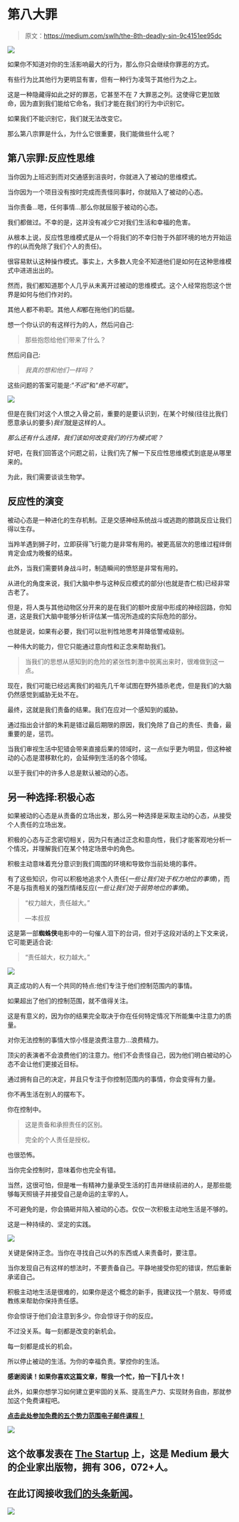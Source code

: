 # 第八大罪

> 原文：<https://medium.com/swlh/the-8th-deadly-sin-9c4151ee95dc>

![](img/de15b4f49f040c4c34003cbf3bee9f15.png)

如果你不知道对你的生活影响最大的行为，那么你只会继续你罪恶的方式。

有些行为比其他行为更明显有害，但有一种行为凌驾于其他行为之上。

这是一种隐藏得如此之好的罪恶，它甚至不在 7 大罪恶之列。这使得它更加致命，因为直到我们能给它命名，我们才能在我们的行为中识别它。

如果我们不能识别它，我们就无法改变它。

那么第八宗罪是什么，为什么它很重要，我们能做些什么呢？

## 第八宗罪:反应性思维

当你因为上班迟到而对交通感到沮丧时，你就进入了被动的思维模式。

当你因为一个项目没有按时完成而责怪同事时，你就陷入了被动的心态。

当你责备…嗯，任何事情…那么你就屈服于被动的心态。

我们都做过。不幸的是，这并没有减少它对我们生活和幸福的危害。

从根本上说，反应性思维模式是从一个将我们的不幸归咎于外部环境的地方开始运作的(从而免除了我们个人的责任)。

很容易默认这种操作模式。事实上，大多数人完全不知道他们是如何在这种思维模式中进进出出的。

然而，我们都知道那个人几乎从未离开过被动的思维模式。这个人经常抱怨这个世界是如何与他们作对的。

其他人都不称职。其他人*和*都在拖他们的后腿。

想一个你认识的有这样行为的人，然后问自己:

> 那些抱怨给他们带来了什么？

然后问自己:

> *我真的想和他们一样吗？*

这些问题的答案可能是:“*不远*”和“*绝不可能*”。

![](img/711855bfa338bd6a500a55fd4aac04a7.png)

但是在我们对这个人恨之入骨之前，重要的是要认识到，在某个时候(往往比我们愿意承认的要多)*我们*就是这样的人。

*那么还有什么选择，我们该如何改变我们的行为模式呢？*

好吧，在我们回答这个问题之前，让我们先了解一下反应性思维模式到底是从哪里来的。

为此，我们需要谈谈生物学。

## 反应性的演变

被动心态是一种进化的生存机制。正是交感神经系统战斗或逃跑的膝跳反应让我们得以生存。

当羚羊遇到狮子时，立即获得飞行能力是非常有用的。被更高层次的思维过程绊倒肯定会成为晚餐的结束。

此外，当我们需要转身战斗时，制造瞬间的愤怒是非常有用的。

从进化的角度来说，我们大脑中参与这种反应模式的部分(也就是杏仁核)已经非常古老了。

但是，将人类与其他动物区分开来的是在我们的额叶皮层中形成的神经回路，你知道，这是我们大脑中能够分析评估某一情况所造成的实际危险的部分。

也就是说，如果有必要，我们可以批判性地思考并降低警戒级别。

一种伟大的能力，但它只能通过意向性和正念来帮助我们。

> 当我们的思想从感知到的危险的紧张性刺激中脱离出来时，很难做到这一点。

现在，我们可能已经远离我们的祖先几千年试图在野外猎杀老虎，但是我们的大脑仍然感觉到威胁无处不在。

最终，这就是我们责备的结果。我们在应对一个感知到的威胁。

通过指出会计部的朱莉是错过最后期限的原因，我们免除了自己的责任、责备，最重要的是，惩罚。

当我们审视生活中犯错会带来直接后果的领域时，这一点似乎更为明显，但这种被动的心态是潜移默化的，会延伸到生活的各个领域。

以至于我们中的许多人总是默认被动的心态。

## 另一种选择:积极心态

如果被动的心态是从责备的立场出发，那么另一种选择是采取主动的心态，从接受个人责任的立场出发。

积极的心态与正念密切相关，因为只有通过正念和意向性，我们才能客观地分析一个情况，并理解我们在某个特定场景中的角色。

积极主动意味着充分意识到我们周围的环境和导致你当前处境的事件。

有了这些知识，你可以积极地追求个人责任(*一些让我们处于权力地位的事情*)，而不是与指责相关的强烈情绪反应(*一些让我们处于弱势地位的事情*)。

> “权力越大，责任越大。”
> 
> —本叔叔

这是第一部**蜘蛛侠**电影中的一句催人泪下的台词，但对于这段对话的上下文来说，它可能更适合说:

> “责任越大，权力越大。”

![](img/b6ce3fec414007dbe1cf4af732ab60dc.png)

真正成功的人有一个共同的特点:他们专注于他们控制范围内的事情。

如果超出了他们的控制范围，就不值得关注。

这是有意义的，因为你的结果完全取决于你在任何特定情况下所能集中注意力的质量。

对你无法控制的事情大惊小怪是浪费注意力…浪费精力。

顶尖的表演者不会浪费他们的注意力。他们不会责怪自己，因为他们明白被动的心态不会让他们更接近目标。

通过拥有自己的决定，并且只专注于你控制范围内的事情，你会变得有力量。

你不再生活在别人的摆布下。

你在控制中。

> 这是责备和承担责任的区别。
> 
> 完全的个人责任是授权。

也很恐怖。

当你完全控制时，意味着你也完全有错。

当然，这很可怕，但是唯一有精神力量承受生活的打击并继续前进的人，是那些能够每天照镜子并接受自己是命运的主宰的人。

不可避免的是，你会搞砸并陷入被动的心态。仅仅一次积极主动地生活是不够的。

这是一种持续的、坚定的实践。

![](img/f786d36ffe5c91ceb15ea29bb995dd31.png)

关键是保持正念。当你在寻找自己以外的东西或人来责备时，要注意。

当你发现自己有这样的想法时，不要责备自己。平静地接受你犯的错误，然后重新承诺自己。

积极主动地生活是很难的，如果你是这个概念的新手，我建议找一个朋友、导师或教练来帮助你保持责任感。

你会惊讶于他们会注意到多少。你会惊讶于你的反应。

不过没关系。每一刻都是改变的新机会。

每一刻都是成长的机会。

所以停止被动的生活。为你的幸福负责。掌控你的生活。

**感谢阅读！如果你喜欢这篇文章，帮我一个忙，拍一下**👏**几十次！**

此外，如果你想学习如何建立更牢固的关系、提高生产力、实现财务自由，那就参加这个免费课程吧。

[**点击此处参加免费的五个势力范围电子邮件课程！**](http://www.thehyperfocusedmind.com/)

[![](img/308a8d84fb9b2fab43d66c117fcc4bb4.png)](https://medium.com/swlh)

## 这个故事发表在 [The Startup](https://medium.com/swlh) 上，这是 Medium 最大的企业家出版物，拥有 306，072+人。

## 在此订阅接收[我们的头条新闻](http://growthsupply.com/the-startup-newsletter/)。

[![](img/b0164736ea17a63403e660de5dedf91a.png)](https://medium.com/swlh)
